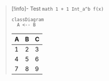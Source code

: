 
> [!info]- Test
> `math 1 + 1 Int_a^b f(x)`
> 
> ```mermaid
> classDiagram
> 	A <-- B
> ```
> 
> | A            | B | C |
> | --------------- | --- | ---------- |
> | 1 | 2 | 3    |
> | 4 | 5 | 6    |
> | 7 | 8 | 9    |


